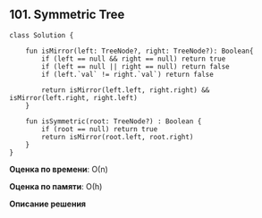## 101. Symmetric Tree


```
class Solution {
    
    fun isMirror(left: TreeNode?, right: TreeNode?): Boolean{
        if (left == null && right == null) return true
        if (left == null || right == null) return false
        if (left.`val` != right.`val`) return false
        
        return isMirror(left.left, right.right) && isMirror(left.right, right.left)        
    }

    fun isSymmetric(root: TreeNode?) : Boolean {
        if (root == null) return true
        return isMirror(root.left, root.right)
    }
}

```

**Оценка по времени**: О(n)


**Оценка по памяти**: О(h)


**Описание решения**
```

```